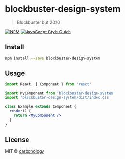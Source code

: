 # blockbuster-design-system

> Blockbuster but 2020

[![NPM](https://img.shields.io/npm/v/blockbuster-design-system.svg)](https://www.npmjs.com/package/blockbuster-design-system) [![JavaScript Style Guide](https://img.shields.io/badge/code_style-standard-brightgreen.svg)](https://standardjs.com)

## Install

```bash
npm install --save blockbuster-design-system
```

## Usage

```jsx
import React, { Component } from 'react'

import MyComponent from 'blockbuster-design-system'
import 'blockbuster-design-system/dist/index.css'

class Example extends Component {
  render() {
    return <MyComponent />
  }
}
```

## License

MIT © [carbonology](https://github.com/carbonology)

